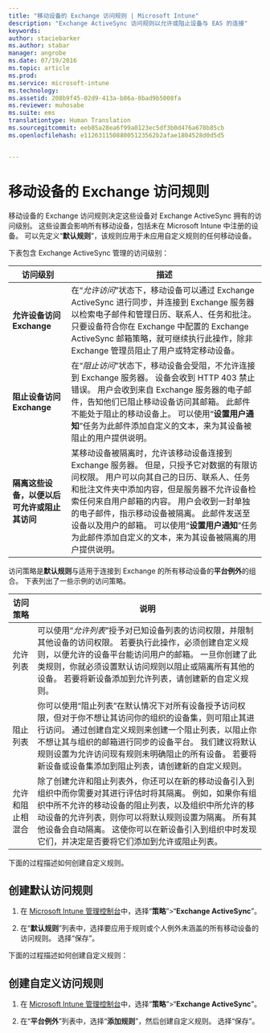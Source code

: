 ```yaml
---
title: "移动设备的 Exchange 访问规则 | Microsoft Intune"
description: "Exchange ActiveSync 访问规则以允许或阻止设备与 EAS 的连接"
keywords: 
author: staciebarker
ms.author: stabar
manager: angrobe
ms.date: 07/19/2016
ms.topic: article
ms.prod: 
ms.service: microsoft-intune
ms.technology: 
ms.assetid: 208b9f45-02d9-413a-b86a-8bad9b5008fa
ms.reviewer: muhosabe
ms.suite: ems
translationtype: Human Translation
ms.sourcegitcommit: eeb85a28ea6f99a0123ec5df3b0d476a678b85cb
ms.openlocfilehash: e11263115088005123562b2afae1804528d0d5d5


---
```


# <a name="exchange-access-rules-for-mobile-devices"></a>移动设备的 Exchange 访问规则
移动设备的 Exchange 访问规则决定这些设备对 Exchange ActiveSync 拥有的访问级别。 这些设置会影响所有移动设备，包括未在 Microsoft Intune 中注册的设备。 可以先定义“**默认规则**”，该规则应用于未应用自定义规则的任何移动设备。

下表包含 Exchange ActiveSync 管理的访问级别：

|访问级别|描述|
|----------------|---------------|
|**允许设备访问 Exchange**|在“*允许访问*”状态下，移动设备可以通过 Exchange ActiveSync 进行同步，并连接到 Exchange 服务器以检索电子邮件和管理日历、联系人、任务和批注。 只要设备符合你在 Exchange 中配置的 Exchange ActiveSync 邮箱策略，就可继续执行此操作，除非 Exchange 管理员阻止了用户或特定移动设备。|
|**阻止设备访问 Exchange**|在“*阻止访问*”状态下，移动设备会受阻，不允许连接到 Exchange 服务器。 设备会收到 HTTP 403 禁止错误。 用户会收到来自 Exchange 服务器的电子邮件，告知他们已阻止移动设备访问其邮箱。 此邮件不能处于阻止的移动设备上。 可以使用“**设置用户通知**”任务为此邮件添加自定义的文本，来为其设备被阻止的用户提供说明。 |
|**隔离这些设备，以便以后可允许或阻止其访问**|某移动设备被隔离时，允许该移动设备连接到 Exchange 服务器。 但是，只授予它对数据的有限访问权限。 用户可以向其自己的日历、联系人、任务和批注文件夹中添加内容，但是服务器不允许设备检索任何来自用户邮箱的内容。 用户会收到一封单独的电子邮件，指示移动设备被隔离。 此邮件发送至设备以及用户的邮箱。 可以使用“**设置用户通知**”任务为此邮件添加自定义的文本，来为其设备被隔离的用户提供说明。|

访问策略是**默认规则**与适用于连接到 Exchange 的所有移动设备的**平台例外**的组合。 下表列出了一些示例的访问策略。

|访问策略|说明|
|-------------------|---------------|
|允许列表|可以使用“*允许列表*”授予对已知设备列表的访问权限，并限制其他设备的访问权限。 若要执行此操作，必须创建自定义规则，以便允许的设备平台能访问用户的邮箱。 一旦你创建了此类规则，你就必须设置默认访问规则以阻止或隔离所有其他的设备。 若要将新设备添加到允许列表，请创建新的自定义规则。|
|阻止列表|你可以使用“阻止列表”在默认情况下对所有设备授予访问权限，但对于你不想让其访问你的组织的设备集，则可阻止其进行访问。 通过创建自定义规则来创建一个阻止列表，以阻止你不想让其与组织的邮箱进行同步的设备平台。 我们建议将默认规则设置为允许访问现有规则未明确阻止的所有设备。 若要将新设备或设备集添加到阻止列表，请创建新的自定义规则。|
|允许和阻止相混合|除了创建允许和阻止列表外，你还可以在新的移动设备引入到组织中而你需要对其进行评估时将其隔离。 例如，如果你有组织中所不允许的移动设备的阻止列表，以及组织中所允许的移动设备的允许列表，则你可以将默认规则设置为隔离。 所有其他设备会自动隔离。 这使你可以在新设备引入到组织中时发现它们，并决定是否要将它们添加到允许或阻止列表。|
下面的过程描述如何创建自定义规则。

## <a name="create-a-default-access-rule"></a>创建默认访问规则

1.  在 [Microsoft Intune 管理控制台](http://manage.microsoft.com)中，选择“**策略**”&gt;“**Exchange ActiveSync**”。

2.  在“**默认规则**”列表中，选择要应用于规则或个人例外未涵盖的所有移动设备的访问规则。 选择“保存”。

下面的过程描述如何创建自定义规则：

## <a name="create-a-custom-access-rule"></a>创建自定义访问规则

1. 在 [Microsoft Intune 管理控制台](http://manage.microsoft.com)中，选择“**策略**”&gt;“**Exchange ActiveSync**”。

2.  在“**平台例外**”列表中，选择“**添加规则**”，然后创建自定义规则。 选择“保存”。



<!--HONumber=Nov16_HO1-->


